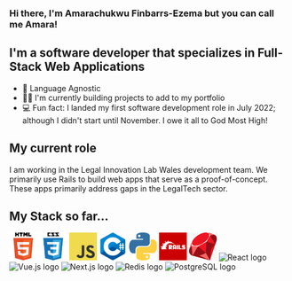 ### Hi there, I'm Amarachukwu Finbarrs-Ezema but you can call me Amara!

## I'm a software developer that specializes in Full-Stack Web Applications

- 👑 Language Agnostic
- ✍🏽 I'm currently building projects to add to my portfolio
- 💻 Fun fact: I landed my first software development role in July 2022; although I didn't start until November. I owe it all to God Most High!

## My current role

I am working in the Legal Innovation Lab Wales development team. We primarily use Rails to build web apps that serve as a proof-of-concept. These apps primarily address gaps in the LegalTech sector.

## My Stack so far...

<img src="Images\html5-icon.png" alt="HTML5 logo" width="50" height="50" /> <img src="Images\css.png" alt="CSS logo" width="50" height="50" /> <img src="Images\JavaScript-logo.png" alt="JS logo" width="50" height="50" /> <img src="Images\c-logo-4.png" alt="C# logo" width="50" height="50" /> <img src="Images\python-2.png" alt="Python logo" width="50" height="50" /> <img src="Images\Rails.png" alt="C# logo" width="50" height="50" /> <img src="Images\ruby.png" alt="Python logo" width="50" height="50" /> <img src="https://upload.wikimedia.org/wikipedia/commons/a/a7/React-icon.svg" alt="React logo" width="50" height="50" /> <img src="https://upload.wikimedia.org/wikipedia/commons/9/95/Vue.js_Logo_2.svg" alt="Vue.js logo" width="50" height="50" /> <img src="https://upload.wikimedia.org/wikipedia/commons/8/8e/Nextjs-logo.svg" alt="Next.js logo" width="50" height="50" /> <img src="https://upload.wikimedia.org/wikipedia/en/6/6b/Redis_Logo.svg" alt="Redis logo" width="50" height="50" /> <img src="https://upload.wikimedia.org/wikipedia/commons/2/29/Postgresql_elephant.svg" alt="PostgreSQL logo" width="50" height="50" /> 
